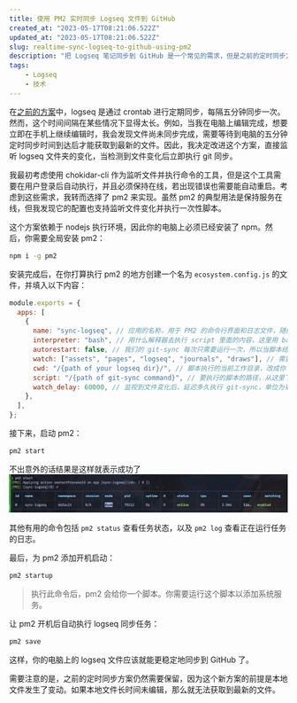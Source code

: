 ```yaml
---
title: 使用 PM2 实时同步 Logseq 文件到 GitHub
created_at: "2023-05-17T08:21:06.522Z"
updated_at: "2023-05-17T08:21:06.522Z"
slug: realtime-sync-logseq-to-github-using-pm2
description: "把 Logseq 笔记同步到 GitHub 是一个常见的需求，但是之前的定时同步方案存在一些问题，例如同步时间间隔过长。为了解决这个问题，作者提出了一种使用 PM2 实时同步 Logseq 文件到 GitHub 的方案。该方案通过监听 Logseq 文件夹的变化，当检测到文件变化后立即执行 git 同步。文章详细介绍了如何使用 PM2 实现该方案，并提供了相应的代码示例"
tags:
    - Logseq
    - 技术
---
```


在[之前的方案](https://blog.tomyail.com/how-to-sync-logseq-notes-between-icloud-and-github/)中，logseq 是通过 crontab 进行定期同步，每隔五分钟同步一次。然而，这个时间间隔在某些情况下显得太长。例如，当我在电脑上编辑完成，想要立即在手机上继续编辑时，我会发现文件尚未同步完成，需要等待到电脑的五分钟定时同步时间到达后才能获取到最新的文件。因此，我决定改进这个方案，直接监听 logseq 文件夹的变化，当检测到文件变化后立即执行 git 同步。

我最初考虑使用 chokidar-cli 作为监听文件并执行命令的工具，但是这个工具需要在用户登录后自动执行，并且必须保持在线，若出现错误也需要能自动重启。考虑到这些需求，我转而选择了 pm2 来实现。虽然 pm2 的典型用法是保持服务在线，但我发现它的配置也支持监听文件变化并执行一次性脚本。

这个方案依赖于 nodejs 执行环境，因此你的电脑上必须已经安装了 npm。然后，你需要全局安装 pm2：

```bash
npm i -g pm2
```

安装完成后，在你打算执行 pm2 的地方创建一个名为 `ecosystem.config.js` 的文件，并填入以下内容：

```javascript
module.exports = {
  apps: [
    {
      name: "sync-logseq", // 应用的名称，用于 PM2 的命令行界面和日志文件，随便起
      interpreter: "bash", // 用什么解释器去执行 script 里面的内容，这里用 bash
      autorestart: false, // 我们的 git-sync 每次只需要运行一次，所以当脚本结束时，不需要自动重启
      watch: ["assets", "pages", "logseq", "journals", "draws"], // 需要监视的文件或目录的列表，这些文件夹下面的任何文件变化，都会触发一次 git-sync
      cwd: "/{path of your logseq dir}/", // 脚本执行的当前工作目录，改成你 logseq 的根目录
      script: "/{path of git-sync command}", // 要执行的脚本的路径，从这里下载 https://github.com/kubernetes/git-sync 后改成你自己本地目录
      watch_delay: 60000, // 监视到文件变化后，延迟多久执行 git-sync，单位为毫秒。这里设置为 60000，即 60 秒，也就是说，如果 60 秒内，有多个文件变化，只会触发一次 git-sync
    },
  ],
};
```

接下来，启动 pm2：

```bash
pm2 start
```

不出意外的话结果是这样就表示成功了
![image.png](./image_1684310771092_0.png)

其他有用的命令包括 `pm2 status` 查看任务状态，以及 `pm2 log` 查看正在运行任务的日志。

最后，为 pm2 添加开机启动：

```bash
pm2 startup
```

> 执行此命令后，pm2 会给你一个脚本。你需要运行这个脚本以添加系统服务。

让 pm2 开机后自动执行 logseq 同步任务：

```bash
pm2 save
```

这样，你的电脑上的 logseq 文件应该就能更稳定地同步到 GitHub 了。

需要注意的是，之前的定时同步方案仍然需要保留，因为这个新方案的前提是本地文件发生了变动。如果本地文件长时间未编辑，那么就无法获取到最新的文件。
